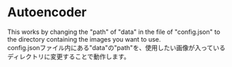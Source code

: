 ﻿# Autoencoder
 This works by changing the "path" of "data" in the file of "config.json" to the directory containing the images you want to use.  
 config.jsonファイル内にある"data"の"path"を、使用したい画像が入っているディレクトリに変更することで動作します。
